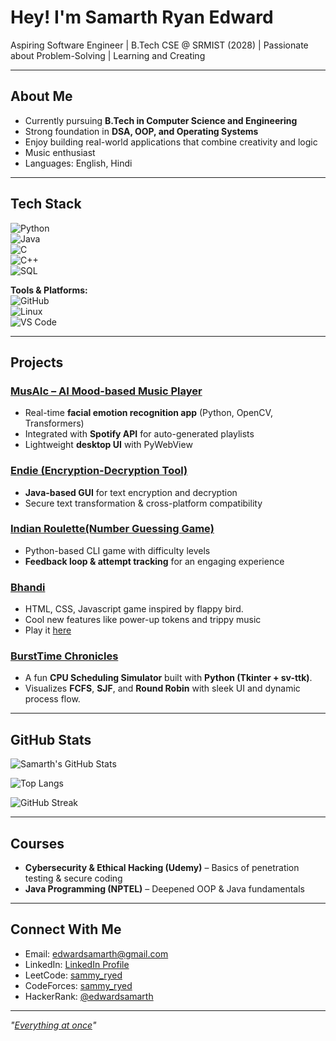 # Hey! I'm Samarth Ryan Edward  

Aspiring Software Engineer | B.Tech CSE @ SRMIST (2028) | Passionate about Problem-Solving | Learning and Creating

---

## About Me  
- Currently pursuing **B.Tech in Computer Science and Engineering**  
- Strong foundation in **DSA, OOP, and Operating Systems**  
- Enjoy building real-world applications that combine creativity and logic  
- Music enthusiast
- Languages: English, Hindi  

---

## Tech Stack  
![Python](https://img.shields.io/badge/Python-3776AB?style=for-the-badge&logo=python&logoColor=white)  
![Java](https://img.shields.io/badge/Java-ED8B00?style=for-the-badge&logo=openjdk&logoColor=white)  
![C](https://img.shields.io/badge/C-00599C?style=for-the-badge&logo=c&logoColor=white)  
![C++](https://img.shields.io/badge/C++-00599C?style=for-the-badge&logo=c%2B%2B&logoColor=white)  
![SQL](https://img.shields.io/badge/SQL-4479A1?style=for-the-badge&logo=mysql&logoColor=white)  

**Tools & Platforms:**  
![GitHub](https://img.shields.io/badge/GitHub-100000?style=for-the-badge&logo=github&logoColor=white)  
![Linux](https://img.shields.io/badge/Linux-FCC624?style=for-the-badge&logo=linux&logoColor=black)  
![VS Code](https://img.shields.io/badge/VS%20Code-0078d7?style=for-the-badge&logo=visual%20studio%20code&logoColor=white)  

---

## Projects  
### [MusAIc – AI Mood-based Music Player](https://github.com/sammy-ryed/MusAIc---Feel-the-Music-of-Your-Mood) 
- Real-time **facial emotion recognition app** (Python, OpenCV, Transformers)  
- Integrated with **Spotify API** for auto-generated playlists  
- Lightweight **desktop UI** with PyWebView  

### [Endie (Encryption-Decryption Tool)](https://github.com/sammy-ryed/endie)
- **Java-based GUI** for text encryption and decryption  
- Secure text transformation & cross-platform compatibility  

### [Indian Roulette(Number Guessing Game)](https://github.com/sammy-ryed/Indian-Roulette)
- Python-based CLI game with difficulty levels  
- **Feedback loop & attempt tracking** for an engaging experience

### [Bhandi](https://github.com/sammy-ryed/Bhandi)
- HTML, CSS, Javascript game inspired by flappy bird.
- Cool new features like power-up tokens and trippy music
- Play it [here](https://bhandi.vercel.app/)

### [BurstTime Chronicles](https://github.com/sammy-ryed/BurstTime-Chronicles)  
- A fun **CPU Scheduling Simulator** built with **Python (Tkinter + sv-ttk)**.  
- Visualizes **FCFS**, **SJF**, and **Round Robin** with sleek UI and dynamic process flow. 

---

## GitHub Stats  

![Samarth's GitHub Stats](https://github-readme-stats.vercel.app/api?username=sammy-ryed&show_icons=true&theme=tokyonight)  

![Top Langs](https://github-readme-stats.vercel.app/api/top-langs/?username=sammy-ryed&layout=compact&theme=tokyonight)  

![GitHub Streak](https://github-readme-streak-stats.herokuapp.com/?user=sammy-ryed&theme=tokyonight)  

---

## Courses  
- **Cybersecurity & Ethical Hacking (Udemy)** – Basics of penetration testing & secure coding  
- **Java Programming (NPTEL)** – Deepened OOP & Java fundamentals  

---

## Connect With Me  
- Email: [edwardsamarth@gmail.com](mailto:edwardsamarth@gmail.com)  
- LinkedIn: [LinkedIn Profile](https://www.linkedin.com/in/YOUR_LINKEDIN)  
- LeetCode: [sammy_ryed](https://leetcode.com/u/sammy_ryed/)
- CodeForces: [sammy_ryed](https://codeforces.com/profile/sammy_ryed)
- HackerRank: [@edwardsamarth](https://www.hackerrank.com/profile/edwardsamarth)

---

*"[Everything at once](https://www.youtube.com/watch?v=eE9tV1WGTgE)"*  
